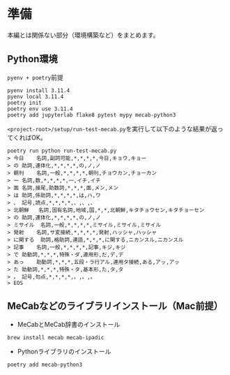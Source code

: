 # 準備

本編とは関係ない部分（環境構築など）をまとめます。

## Python環境

`pyenv + poetry`前提

```shell
pyenv install 3.11.4
pyenv local 3.11.4
poetry init
poetry env use 3.11.4
poetry add jupyterlab flake8 pytest mypy mecab-python3
```

`<project-root>/setup/run-test-mecab.py`を実行して以下のような結果が返ってくればOK。

```shell
poetry run python run-test-mecab.py
> 今日	名詞,副詞可能,*,*,*,*,今日,キョウ,キョー
> の	助詞,連体化,*,*,*,*,の,ノ,ノ
> 朝刊	名詞,一般,*,*,*,*,朝刊,チョウカン,チョーカン
> 一	名詞,数,*,*,*,*,一,イチ,イチ
> 面	名詞,接尾,助数詞,*,*,*,面,メン,メン
> は	助詞,係助詞,*,*,*,*,は,ハ,ワ
> 、	記号,読点,*,*,*,*,、,、,、
> 北朝鮮	名詞,固有名詞,地域,国,*,*,北朝鮮,キタチョウセン,キタチョーセン
> の	助詞,連体化,*,*,*,*,の,ノ,ノ
> ミサイル	名詞,一般,*,*,*,*,ミサイル,ミサイル,ミサイル
> 発射	名詞,サ変接続,*,*,*,*,発射,ハッシャ,ハッシャ
> に関する	助詞,格助詞,連語,*,*,*,に関する,ニカンスル,ニカンスル
> 記事	名詞,一般,*,*,*,*,記事,キジ,キジ
> で	助動詞,*,*,*,特殊・ダ,連用形,だ,デ,デ
> あっ	助動詞,*,*,*,五段・ラ行アル,連用タ接続,ある,アッ,アッ
> た	助動詞,*,*,*,特殊・タ,基本形,た,タ,タ
> 。	記号,句点,*,*,*,*,。,。,。
> EOS
```

## MeCabなどのライブラリインストール（Mac前提）

* MeCabとMeCab辞書のインストール

```shell
brew install mecab mecab-ipadic
```

* Pythonライブラリのインストール

```shell
poetry add mecab-python3
```
